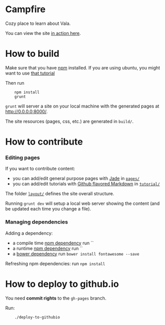 # Campfire
Cozy place to learn about Vala.

You can view the site [in action here](http://i-hate-farms.github.io/campfire).

# How to build
Make sure that you have [npm](https://www.npmjs.com/) installed. If you are using ubuntu, you might want to use [that tutorial](install-npm.md)

Then run 
```
    npm install
	grunt
```  

`grunt` will server a site on your local machine with the generated pages at http://0.0.0.0:8000/.

The site resources (pages, css, etc.) are generated in `build/`.

# How to contribute

### Editing pages
If you want to contribute content: 
   - you can add/edit general purpose pages with [Jade](http://jade-lang.com/)  in  [`pages/`](pages)
   - you can add/edit tutorials with [Github flavored Markdown](https://help.github.com/articles/github-flavored-markdown/) in [`tutorial/`](tutorial)

The folder [`layout/`](layout) defines the site overall structure.

Running `grunt dev` will setup a local web server showing the content (and be updated each time you change a file).

### Managing dependencies
Adding a dependency: 
- a compile time [npm dependency]() run ``
- a runtime [npm dependency]() run ``
- a [bower dependency]() run `bower install fontawesome --save`

Refreshing npm dependencies: run `npm install`

# How to deploy to github.io

You need **commit rights** to the `gh-pages` branch.

Run: 
```
	./deploy-to-githubio
```


